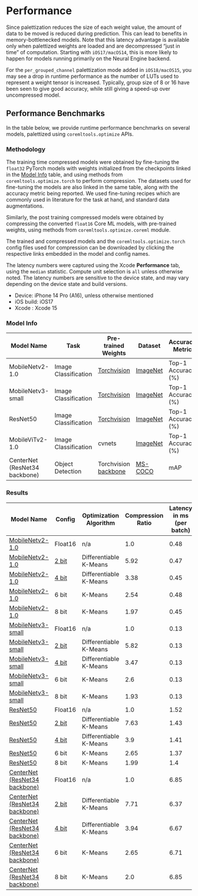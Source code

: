 Performance
============
 
Since palettization reduces the size of each weight value, the amount of data to be moved is reduced during prediction. 
This can lead to benefits in memory-bottlenecked models. Note that this latency advantage is available only when 
palettized weights are loaded and are decompressed “just in time” of computation. Starting with `iOS17/macOS14`, this is
more likely to happen for models running primarily on the Neural Engine backend.

For the `per_grouped_channel` palettization mode added in `iOS18/macOS15`, you may see a drop in runtime performance as 
the number of LUTs used to represent a weight tensor is increased. Typically, group size of 8 or 16 have been seen to give 
good accuracy, while still giving a speed-up over uncompressed model.


## Performance Benchmarks 

In the table below, we provide runtime performance benchmarks on several models, palettized using `coremltools.optimize` APIs. 

### Methodology

The training time compressed models were obtained by fine-tuning the `float32` PyTorch models with weights initialized from the checkpoints linked in the [Model Info](#model-info) table, and using methods from `coremltools.optimize.torch` to perform compression. The datasets used for fine-tuning the models are also linked in the same table, along with the accuracy metric being reported. We used fine-tuning recipes which are commonly used in literature for the task at hand, and standard data augmentations. 

Similarly, the post training compressed models were obtained by compressing the converted `float16` Core ML models, with pre-trained weights, using methods from `coremltools.optimize.coreml` module. 

The trained and compressed models and the `coremltools.optimize.torch` config files used for compression can be downloaded by clicking the respective links embedded in the model and config names.

The latency numbers were captured using the Xcode **Performance** tab, using the `median` statistic. Compute unit selection is `all` unless otherwise noted. The latency numbers are sensitive to the device state, and may vary depending on the device state and build versions. 

- Device: iPhone 14 Pro (A16), unless otherwise mentioned
- iOS build: iOS17 
- Xcode : Xcode 15

### Model Info

| Model Name                    | Task                 | Pre-trained Weights                                                                | Dataset                                                                                                                         | Accuracy Metric    |
|-------------------------------|----------------------|------------------------------------------------------------------------------------|---------------------------------------------------------------------------------------------------------------------------------|--------------------|
| MobileNetv2-1.0               | Image Classification | [Torchvision](https://download.pytorch.org/models/mobilenet_v2-b0353104.pth)       | [ImageNet](https://pytorch.org/vision/main/generated/torchvision.datasets.ImageNet.html)                                        | Top-1 Accuracy (%) |
| MobileNetv3-small             | Image Classification | [Torchvision](https://download.pytorch.org/models/mobilenet_v3_small-047dcff4.pth) | [ImageNet](https://pytorch.org/vision/main/generated/torchvision.datasets.ImageNet.html)                                        | Top-1 Accuracy (%) |
| ResNet50                      | Image Classification | [Torchvision](https://download.pytorch.org/models/resnet50-0676ba61.pth)           | [ImageNet](https://pytorch.org/vision/main/generated/torchvision.datasets.ImageNet.html)                                        | Top-1 Accuracy (%) |
| MobileViTv2-1.0               | Image Classification | cvnets                                                                             | [ImageNet](https://pytorch.org/vision/main/generated/torchvision.datasets.ImageNet.html)                                        | Top-1 Accuracy (%) |
| CenterNet (ResNet34 backbone) | Object Detection     | Torchvision [backbone](https://download.pytorch.org/models/resnet34-b627a593.pth)  | [MS-COCO](https://pytorch.org/vision/main/generated/torchvision.datasets.CocoDetection.html#torchvision.datasets.CocoDetection) | mAP                |

### Results 

| Model Name                                                                                                                                                                      | Config                                                                                                                                         | Optimization Algorithm | Compression Ratio | Latency in ms (per batch) |
|---------------------------------------------------------------------------------------------------------------------------------------------------------------------------------|------------------------------------------------------------------------------------------------------------------------------------------------|------------------------|-------------------|---------------------------|
| [MobileNetv2-1.0](https://ml-assets.apple.com/coreml/quantized_models/uncompressed/MobileNetV2Alpha1.mlpackage.zip)                                                             | Float16                                                                                                                                        | n/a                    | 1.0               | 0.48                      |
| [MobileNetv2-1.0](https://ml-assets.apple.com/coreml/quantized_models/training_time_compressed/palettized/MobileNetV2Alpha1ScalarPalettization2Bit.mlpackage.zip)               | [2 bit](https://ml-assets.apple.com/coreml/quantized_models/training_time_compressed/palettized/MobileNetV2Alpha1ScalarPalettization2Bit.yaml) | Differentiable K-Means | 5.92              | 0.47                      |
| [MobileNetv2-1.0](https://ml-assets.apple.com/coreml/quantized_models/training_time_compressed/palettized/MobileNetV2Alpha1ScalarPalettization4Bit.mlpackage.zip)               | [4 bit](https://ml-assets.apple.com/coreml/quantized_models/training_time_compressed/palettized/MobileNetV2Alpha1ScalarPalettization4Bit.yaml) | Differentiable K-Means | 3.38              | 0.45                      |
| [MobileNetv2-1.0](https://ml-assets.apple.com/coreml/quantized_models/post_training_compressed/palettized/MobileNetV2Alpha1ScalarPalettization6Bit.mlpackage.zip)               | 6 bit                                                                                                                                          | K-Means                | 2.54              | 0.48                      |
| [MobileNetv2-1.0](https://ml-assets.apple.com/coreml/quantized_models/post_training_compressed/palettized/MobileNetV2Alpha1ScalarPalettization8Bit.mlpackage.zip)               | 8 bit                                                                                                                                          | K-Means                | 1.97              | 0.45                      |
| [MobileNetv3-small](https://ml-assets.apple.com/coreml/quantized_models/uncompressed/MobileNetV3Small.mlpackage.zip)                                                            | Float16                                                                                                                                        | n/a                    | 1.0               | 0.13                      |
| [MobileNetv3-small](https://ml-assets.apple.com/coreml/quantized_models/training_time_compressed/palettized/MobileNetV3SmallScalarPalettization2Bit.mlpackage.zip)              | [2 bit](https://ml-assets.apple.com/coreml/quantized_models/training_time_compressed/palettized/MobileNetV3SmallScalarPalettization2Bit.yaml)  | Differentiable K-Means | 5.82              | 0.13                      |
| [MobileNetv3-small](https://ml-assets.apple.com/coreml/quantized_models/training_time_compressed/palettized/MobileNetV3SmallScalarPalettization4Bit.mlpackage.zip)              | [4 bit](https://ml-assets.apple.com/coreml/quantized_models/training_time_compressed/palettized/MobileNetV3SmallScalarPalettization4Bit.yaml)  | Differentiable K-Means | 3.47              | 0.13                      |
| [MobileNetv3-small](https://ml-assets.apple.com/coreml/quantized_models/post_training_compressed/palettized/MobileNetV3SmallScalarPalettization6Bit.mlpackage.zip)              | 6 bit                                                                                                                                          | K-Means                | 2.6               | 0.13                      |
| [MobileNetv3-small](https://ml-assets.apple.com/coreml/quantized_models/post_training_compressed/palettized/MobileNetV3SmallScalarPalettization8Bit.mlpackage.zip)              | 8 bit                                                                                                                                          | K-Means                | 1.93              | 0.13                      |
| [ResNet50](https://ml-assets.apple.com/coreml/quantized_models/uncompressed/ResNet50.mlpackage.zip)                                                                             | Float16                                                                                                                                        | n/a                    | 1.0               | 1.52                      |
| [ResNet50](https://ml-assets.apple.com/coreml/quantized_models/training_time_compressed/palettized/ResNet50ScalarPalettization2Bit.mlpackage.zip)                               | [2 bit](https://ml-assets.apple.com/coreml/quantized_models/training_time_compressed/palettized/ResNet50ScalarPalettization2Bit.yaml)          | Differentiable K-Means | 7.63              | 1.43                      |
| [ResNet50](https://ml-assets.apple.com/coreml/quantized_models/training_time_compressed/palettized/ResNet50ScalarPalettization4Bit.mlpackage.zip)                               | [4 bit](https://ml-assets.apple.com/coreml/quantized_models/training_time_compressed/palettized/ResNet50ScalarPalettization4Bit.yaml)          | Differentiable K-Means | 3.9               | 1.41                      |
| [ResNet50](https://ml-assets.apple.com/coreml/quantized_models/post_training_compressed/palettized/ResNet50ScalarPalettization6Bit.mlpackage.zip)                               | 6 bit                                                                                                                                          | K-Means                | 2.65              | 1.37                      |
| [ResNet50](https://ml-assets.apple.com/coreml/quantized_models/post_training_compressed/palettized/ResNet50ScalarPalettization8Bit.mlpackage.zip)                               | 8 bit                                                                                                                                          | K-Means                | 1.99              | 1.4                       |
| [CenterNet (ResNet34 backbone)](https://ml-assets.apple.com/coreml/quantized_models/uncompressed/CenterNetResNet34.mlpackage.zip)                                               | Float16                                                                                                                                        | n/a                    | 1.0               | 6.85                      |
| [CenterNet (ResNet34 backbone)](https://ml-assets.apple.com/coreml/quantized_models/training_time_compressed/palettized/CenterNetResNet34ScalarPalettization2Bit.mlpackage.zip) | [2 bit](https://ml-assets.apple.com/coreml/quantized_models/training_time_compressed/palettized/CenterNetResNet34ScalarPalettization2Bit.yaml) | Differentiable K-Means | 7.71              | 6.37                      |
| [CenterNet (ResNet34 backbone)](https://ml-assets.apple.com/coreml/quantized_models/training_time_compressed/palettized/CenterNetResNet34ScalarPalettization4Bit.mlpackage.zip) | [4 bit](https://ml-assets.apple.com/coreml/quantized_models/training_time_compressed/palettized/CenterNetResNet34ScalarPalettization4Bit.yaml) | Differentiable K-Means | 3.94              | 6.67                      |
| [CenterNet (ResNet34 backbone)](https://ml-assets.apple.com/coreml/quantized_models/post_training_compressed/palettized/CenterNetResNet34ScalarPalettization6Bit.mlpackage.zip) | 6 bit                                                                                                                                          | K-Means                | 2.65              | 6.71                      |
| [CenterNet (ResNet34 backbone)](https://ml-assets.apple.com/coreml/quantized_models/post_training_compressed/palettized/CenterNetResNet34ScalarPalettization8Bit.mlpackage.zip) | 8 bit                                                                                                                                          | K-Means                | 2.0               | 6.85                      |
